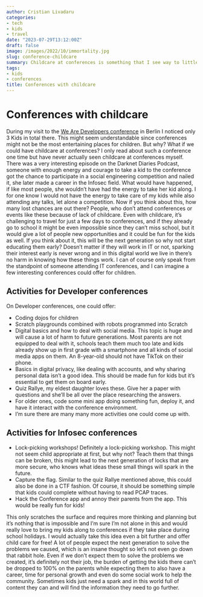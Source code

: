 ```yaml
---
author: Cristian Livadaru
categories:
- tech
- kids
- travel
date: "2023-07-29T13:12:00Z"
draft: false
image: /images/2022/10/immortality.jpg
slug: conference-childcare
summary: Childcare at conferences is something that I see way to little of but should be done much more often. While kids have fun and learn new things, parents can do the same. We are wasting future talent by not offering parents and children chances to learn new things.
tags:
- kids
- conferences
title: Conferences with childcare
---
```


# Conferences with childcare
During my visit to the [We Are Developers conference](https://wearedevelopers.com) in Berlin I noticed only 3 Kids in total there. This might seem understandable since conferences might not be the most entertaining places for children. But why? What if we could have childcare at conferences?
I only read about such a conference one time but have never actually seen childcare at conferences myself. There was a very interesting episode on the Darknet Diaries Podcast, someone with enough energy and courage to take a kid to the conference got the chance to participate in a social engineering competition and nailed it, she later made a career in the Infosec field. What would have happened, if like most people, she wouldn’t have had the energy to take her kid along. I for one know I would not have the energy to take care of my kids while also attending any talks, let alone a competition.
Now if you think about this, how many lost chances are out there? People, who don’t attend conferences or events like these because of lack of childcare.
Even with childcare, it’s challenging to travel for just a few days to conferences, and if they already go to school it might be even impossible since they can’t miss school, but it would give a lot of people new opportunities and it could be fun for the kids as well. If you think about it, this will be the next generation so why not start educating them early? Doesn’t matter if they will work in IT or not, sparking their interest early is never wrong and in this digital world we live in there’s no harm in knowing how these things work. 
I can of course only speak from the standpoint of someone attending IT conferences, and I can imagine a few interesting conferences could offer for children. 

## Activities for Developer conferences
On Developer conferences, one could offer:

* Coding dojos for children
* Scratch playgrounds combined with robots programmed into Scratch
* Digital basics and how to deal with social media. This topic is huge and will cause a lot of harm to future generations. Most parents are not equipped to deal with it, schools teach them much too late and kids already show up in first grade with a smartphone and all kinds of social media apps on them. An 8-year-old should not have TikTok on their phone.
* Basics in digital privacy, like dealing with accounts, and why sharing personal data isn’t a good idea. This should be made fun for kids but it’s essential to get them on board early.
* Quiz Rallye, my eldest daughter loves these. Give her a paper with questions and she’ll be all over the place researching the answers. 
* For older ones, code some mini app doing something fun, deploy it, and have it interact with the conference environment.
* I’m sure there are many many more activities one could come up with.

## Activities for Infosec conferences
* Lock-picking workshops! Definitely a lock-picking workshop. This might not seem child appropriate at first, but why not? Teach them that things can be broken, this might lead to the next generation of locks that are more secure, who knows what ideas these small things will spark in the future.
* Capture the flag. Similar to the quiz Rallye mentioned above, this could also be done in a CTF fashion. Of course, it should be something simple that kids could complete without having to read PCAP traces.
* Hack the Conference app and annoy their parents from the app. This would be really fun for kids!


This only scratches the surface and requires more thinking and planning but it’s nothing that is impossible and I’m sure I’m not alone in this and would really love to bring my kids along to conferences if they take place during school holidays.
I would actually take this idea even a bit further and offer child care for free! A lot of people expect the next generation to solve the problems we caused, which is an insane thought so let’s not even go down that rabbit hole. Even if we don’t expect them to solve the problems we created, it’s definitely not their job, the burden of getting the kids there can’t be dropped to 100% on the parents while expecting them to also have a career, time for personal growth and even do some social work to help the community.
Sometimes kids just need a spark and in this world full of content they can and will find the information they need to go further.
